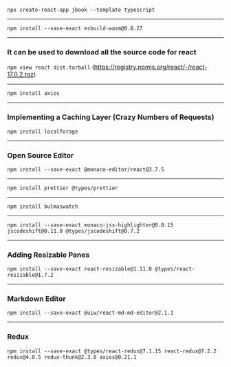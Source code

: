 `npx create-react-app jbook --template typescript`

--------
`npm install --save-exact esbuild-wasm@0.8.27`

--------
### It can be used to download all the source code for react
`npm view react dist.tarball` (https://registry.npmjs.org/react/-/react-17.0.2.tgz)

--------
`npm install axios`

--------
### Implementing a Caching Layer (Crazy Numbers of Requests)
`npm install localforage`

--------
### Open Source Editor
`npm install --save-exact @monaco-editor/react@3.7.5`

--------
`npm install prettier @types/prettier`

--------
`npm install bulmaswatch`

--------
`npm install --save-exact monaco-jsx-highlighter@0.0.15 jscodeshift@0.11.0 @types/jscodeshift@0.7.2`

--------
### Adding Resizable Panes
`npm install --save-exact react-resizable@1.11.0 @types/react-resizable@1.7.2`

--------
### Markdown Editor
`npm install --save-exact @uiw/react-md-md-editor@2.1.1`

--------
### Redux
`npm install --save-exact @types/react-redux@7.1.15 react-redux@7.2.2 redux@4.0.5 redux-thunk@2.3.0 axios@0.21.1`
